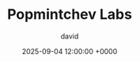 ---
title: Popmintchev Labs
author: david
categories: ['Manufacturing', 'Design']
tags: ['Quantum Physics', 'Cleanroom', 'CAD', 'Leadership', 'MATLAB', 'Solidworks']
description: Research Assistant at Popmintchev Labs studying orbital angular momentum in waveguides for coherent X-rays. Designed setups, collaborated internationally, and led 20+ students.
toc: True
comments: True
date: 2025-09-04 12:00:00 +0000
published: true
image: /assets/img/post_images/lab/lab_thumbnail.png
---